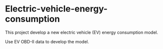 # Electric-vehicle-energy-consumption
This project develop a new electric vehicle (EV) energy consumption model.

Use EV OBD-II data to develop the model.
